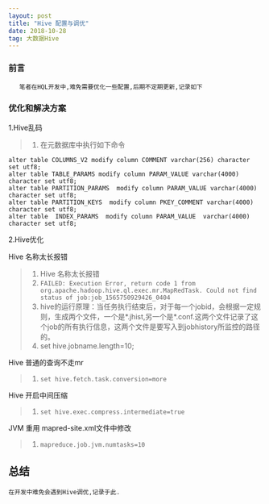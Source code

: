 ```yaml
---
layout: post
title: "Hive 配置与调优"
date: 2018-10-28 
tag: 大数据Hive
---
```


### 前言
    
	   笔者在HQL开发中,难免需要优化一些配置,后期不定期更新,记录如下

### 优化和解决方案

1.Hive乱码

> 1. 在元数据库中执行如下命令


```
alter table COLUMNS_V2 modify column COMMENT varchar(256) character set utf8;
alter table TABLE_PARAMS modify column PARAM_VALUE varchar(4000) character set utf8;
alter table PARTITION_PARAMS  modify column PARAM_VALUE varchar(4000) character set utf8;
alter table PARTITION_KEYS  modify column PKEY_COMMENT varchar(4000) character set utf8;
alter table  INDEX_PARAMS  modify column PARAM_VALUE  varchar(4000) character set utf8;

```

2.Hive优化

Hive 名称太长报错

> 1. Hive 名称太长报错
> 2. `FAILED: Execution Error, return code 1 from org.apache.hadoop.hive.ql.exec.mr.MapRedTask. Could not find status of job:job_1565750929426_0404`
> 3. hive的运行原理：当任务执行结束后，对于每一个jobid，会根据一定规则，生成两个文件，一个是*.jhist,另一个是*.conf.这两个文件记录了这个job的所有执行信息，这两个文件是要写入到jobhistory所监控的路径的。
> 4. set  hive.jobname.length=10;

Hive 普通的查询不走mr

> 1. `set hive.fetch.task.conversion=more`

Hive 开启中间压缩

> 1. `set hive.exec.compress.intermediate=true`

JVM 重用 mapred-site.xml文件中修改

> 1. `mapreduce.job.jvm.numtasks=10`

## 总结

	在开发中难免会遇到Hive调优,记录于此.